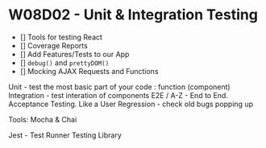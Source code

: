 # W08D02 - Unit & Integration Testing

- [] Tools for testing React
- [] Coverage Reports
- [] Add Features/Tests to our App
- [] `debug()` and `prettyDOM()`
- [] Mocking AJAX Requests and Functions

Unit - test the most basic part of your code : function (component)
Integration - test interation of components
E2E / A-Z - End to End. Acceptance Testing. Like a User
Regression - check old bugs popping up

Tools:
Mocha & Chai

Jest - Test Runner
Testing Library

